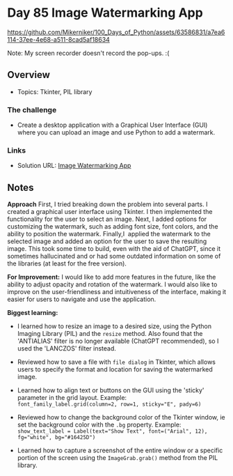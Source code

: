 # Day 85 Image Watermarking App


https://github.com/Mikerniker/100_Days_of_Python/assets/63586831/a7ea6114-37ee-4e68-a511-8cad5af18634

Note: My screen recorder doesn't record the pop-ups. :(

## Overview

- Topics: Tkinter, PIL library

### The challenge

- Create a desktop application with a Graphical User Interface (GUI) where you can upload an image and use Python to add a watermark.

### Links

- Solution URL: [Image Watermarking App](https://github.com/Mikerniker/100_Days_of_Python/tree/main/Day85)

## Notes
**Approach**
First, I tried breaking down the problem into several parts. I created a graphical user interface using Tkinter. I then implemented the functionality for the user to select an image. Next, I added options for customizing the watermark, such as adding font size, font colors, and the ability to position the watermark. Finally,I  applied the watermark to the selected image and added an option for the user to save the resulting image. This took some time to build, even with the aid of ChatGPT, since it sometimes hallucinated and or had some outdated information on some of the libraries (at least for the free version). 

**For Improvement:** 
I would like to add more features in the future, like the ability to adjust opacity and rotation of the watermark. I would also like to improve on the user-friendliness and intuitiveness of the interface, making it easier for users to navigate and use the application.

**Biggest learning:**
- I learned how to resize an image to a desired size, using the Python Imaging Library (PIL) and the `resize` method. Also found that the 'ANTIALIAS' filter is no longer available (ChatGPT recommended), so I used the 'LANCZOS' filter instead.

- Reviewed how to save a file with  `file dialog` in Tkinter, which allows users to specify the format and location for saving the watermarked image. 

- Learned how to align text or buttons on the GUI using the 'sticky' parameter in the grid layout. Example: `font_family_label.grid(column=2, row=1, sticky="E", pady=6)`

- Reviewed how to change the background color of the Tkinter window, ie set the background color with the `.bg` property. Example: `show_text_label = Label(text="Show Text", font=("Arial", 12), fg="white", bg="#16425D")`

- Learned how to capture a screenshot of the entire window or a specific portion of the screen using the `ImageGrab.grab()` method from the PIL library. 
